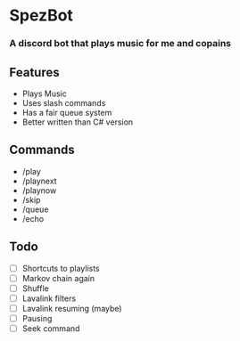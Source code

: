 # SpezBot
### A discord bot that plays music for me and copains

## Features
- Plays Music
- Uses slash commands
- Has a fair queue system
- Better written than C# version

## Commands
- /play
- /playnext
- /playnow
- /skip
- /queue
- /echo

## Todo
- [ ] Shortcuts to playlists
- [ ] Markov chain again
- [ ] Shuffle
- [ ] Lavalink filters
- [ ] Lavalink resuming (maybe)
- [ ] Pausing
- [ ] Seek command
